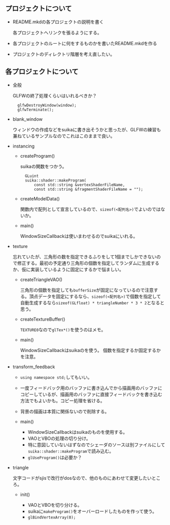 
## プロジェクトについて

- README.mkdの各プロジェクトの説明を書く

    各プロジェクトへリンクを張るようにする。

- 各プロジェクトのルートに何をするものかを書いたREADME.mkdを作る

- プロジェクトのディレクトリ階層を考え直したい。


## 各プロジェクトについて

- 全般

    GLFWの終了処理くらいはいれるべきか？

        glfwDestroyWindow(window);
        glfwTerminate();

- blank_window

    ウィンドウの作成などをsuikaに書き出そうかと思ったが、GLFWの練習も兼ねているサンプルなのでこれはこのままで良い。

- instancing

    - createProgram()

        suikaの関数をつかう。

            GLuint
            suika::shader::makeProgram(
                const std::string &vertexShaderFileName,
                const std::string &fragmentShaderFileName = "");

    - createModelData()

        関数内で配列として宣言しているので、`sizeof(<配列名>)`でよいのではないか。

    - main()

        WindowSizeCallbackは使いまわせるのでsuikaにいれる。

- texture
        
    忘れていたが、三角形の数を指定できるふりをして1個までしかできないので修正する。最初の予定通り三角形の個数を指定してランダムに生成するか、仮に実装しているように固定にするかで悩ましい。

    - createTriangleVAO()

        三角形の個数を指定しても`bufferSize`が固定になっているので注意する。頂点データを固定にするなら、`sizeof(<配列名>)`で個数を指定して自動生成するなら`sizeof(GLfloat) * triangleNumber * 3 * 2`となると思う。

    - createTextureBuffer()

        `TEXTURE0`なので`glTex*()`を使うのはメモ。

    - main()

        WindowSizeCallbackはsuikaのを使う。
        個数を指定するか固定するかを注意。

- transform_feedback

    - `using namespace std;`してもいい。
    - 一度フィードバック用のバッファに書き込んでから描画用のバッファにコピーしているが、描画用のバッファに直接フィードバックを書き込む方法でもよいかも。コピー処理を省ける。
    - 背景の描画は本質に関係ないので削除する。

    - main()

        - WindowSizeCallbackはsuikaのものを使用する。
        - VAOとVBOの処理の切り分け。
        - 特に意図していないはずなのでシェーダのソースは別ファイルにして`suika::shader::makeProgram`で読み込む。
        - `glUseProgram()`は必要か？

- triangle

    文字コードがsjisで改行がdosなので、他のものにあわせて変更したいところ。

    - init()

        - VAOとVBOを切り分ける。
        - suikaに`makeProgram()`をオーバーロードしたものを作って使う。
        - `glBindVertexArray(0);`


